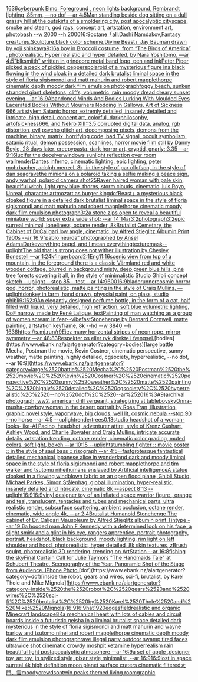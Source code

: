 [1636](https://www.ebank.nz/aiartgenerator?category=1636)[cyberpunk Elmo. Foreground , neon lights background, Rembrandt lighting ,85mm, —no dof —ar 4:5](https://www.ebank.nz/aiartgenerator?category=cyberpunk%2520Elmo.%2520Foreground%2520%2C%2520neon%2520lights%2520background%2C%2520Rembrandt%2520lighting%2520%2C85mm%2C%2520%E2%80%94no%2520dof%2520%E2%80%94ar%25204%3A5)[Man standing beside dog sitting on a dull grassy hill at the outskirts of a smoldering city, post apocalyptic cityscape, smoke and steam, god rays, concept art, artstation, environment art, photobash --w 2000 --h 2000](https://www.ebank.nz/aiartgenerator?category=Man%2520standing%2520beside%2520dog%2520sitting%2520on%2520a%2520dull%2520grassy%2520hill%2520at%2520the%2520outskirts%2520of%2520a%2520smoldering%2520city%2C%2520post%2520apocalyptic%2520cityscape%2C%2520smoke%2520and%2520steam%2C%2520god%2520rays%2C%2520concept%2520art%2C%2520artstation%2C%2520environment%2520art%2C%2520photobash%2520--w%25202000%2520--h%25202000)[16:9](https://www.ebank.nz/aiartgenerator?category=16%3A9)[octane](https://www.ebank.nz/aiartgenerator?category=octane)[「all:Dashi Namdakov,Fantasy creatures,Sculpture,black color scheme,Divine Beast」](https://www.ebank.nz/aiartgenerator?category=%E3%80%8Call%3ADashi%2520Namdakov%2CFantasy%2520creatures%2CSculpture%2Cblack%2520color%2520scheme%2CDivine%2520Beast%E3%80%8D)[Jay Bauman drawn by yoji shinkawa](https://www.ebank.nz/aiartgenerator?category=Jay%2520Bauman%2520drawn%2520by%2520yoji%2520shinkawa)[9:16](https://www.ebank.nz/aiartgenerator?category=9%3A16)[a boy in Broccoli costume, from “The Birds of America” , photorealistic, Hyper realistic and hyper detailed, by  Nara Yoshitomo, —ar 4:5](https://www.ebank.nz/aiartgenerator?category=a%2520boy%2520in%2520Broccoli%2520costume%2C%2520from%2520%E2%80%9CThe%2520Birds%2520of%2520America%E2%80%9D%2520%2C%2520photorealistic%2C%2520Hyper%2520realistic%2520and%2520hyper%2520detailed%2C%2520by%2520%2520Nara%2520Yoshitomo%2C%2520%E2%80%94ar%25204%3A5)["blksmiith" written in grindcore metal band logo, pen and ink](https://www.ebank.nz/aiartgenerator?category=%22blksmiith%22%2520written%2520in%2520grindcore%2520metal%2520band%2520logo%2C%2520pen%2520and%2520ink)[Peter Piper picked a peck of pickled peppers](https://www.ebank.nz/aiartgenerator?category=Peter%2520Piper%2520picked%2520a%2520peck%2520of%2520pickled%2520peppers)[polaroid of a mysterious figure ina black flowing in the wind cloak in a detailed dark brutalist liminal space in the style of floria sigismondi and matt mahurin and robert mapplethorpe cinematic depth moody dark film emulsion photograph](https://www.ebank.nz/aiartgenerator?category=polaroid%2520of%2520a%2520mysterious%2520figure%2520ina%2520black%2520flowing%2520in%2520the%2520wind%2520cloak%2520in%2520a%2520detailed%2520dark%2520brutalist%2520liminal%2520space%2520in%2520the%2520style%2520of%2520floria%2520sigismondi%2520and%2520matt%2520mahurin%2520and%2520robert%2520mapplethorpe%2520cinematic%2520depth%2520moody%2520dark%2520film%2520emulsion%2520photograph)[foggy beach, sunken stranded giant skeletons, cliffs, volumetric, rain moody dread dreary sunset evening --ar 16:9](https://www.ebank.nz/aiartgenerator?category=foggy%2520beach%2C%2520sunken%2520stranded%2520giant%2520skeletons%2C%2520cliffs%2C%2520volumetric%2C%2520rain%2520moody%2520dread%2520dreary%2520sunset%2520evening%2520--ar%252016%3A9)[Abandoned Minds And Bodies Lurking With Moulded Eyes Lacerated Bodies Without Mourners Nodding In Gallows, Art of Sickness 666 art stylem Satanic horror, extremly detailed, insanely detailed and intricate, high detail, concept art, colorful, darkphilosophy, artofsickness666, and Nekro XIII::3.5 corrupted digital data, analog, rgb distortion, evil psycho glitch art, decomposing pixels, demons from the machine, binary, matrix, horrifying code, bad TV signal, occult symbolism, satanic ritual, demon possession, scanlines, horror movie film still by Danny Boyle, 28 days later, creepypasta, dark horror art, cryptid, gnarly::3.35 --ar 9:16](https://www.ebank.nz/aiartgenerator?category=Abandoned%2520Minds%2520And%2520Bodies%2520Lurking%2520With%2520Moulded%2520Eyes%2520Lacerated%2520Bodies%2520Without%2520Mourners%2520Nodding%2520In%2520Gallows%2C%2520Art%2520of%2520Sickness%2520666%2520art%2520stylem%2520Satanic%2520horror%2C%2520extremly%2520detailed%2C%2520insanely%2520detailed%2520and%2520intricate%2C%2520high%2520detail%2C%2520concept%2520art%2C%2520colorful%2C%2520darkphilosophy%2C%2520artofsickness666%2C%2520and%2520Nekro%2520XIII%3A%3A3.5%2520corrupted%2520digital%2520data%2C%2520analog%2C%2520rgb%2520distortion%2C%2520evil%2520psycho%2520glitch%2520art%2C%2520decomposing%2520pixels%2C%2520demons%2520from%2520the%2520machine%2C%2520binary%2C%2520matrix%2C%2520horrifying%2520code%2C%2520bad%2520TV%2520signal%2C%2520occult%2520symbolism%2C%2520satanic%2520ritual%2C%2520demon%2520possession%2C%2520scanlines%2C%2520horror%2520movie%2520film%2520still%2520by%2520Danny%2520Boyle%2C%252028%2520days%2520later%2C%2520creepypasta%2C%2520dark%2520horror%2520art%2C%2520cryptid%2C%2520gnarly%3A%3A3.35%2520--ar%25209%3A16)[lucifer the deceiver](https://www.ebank.nz/aiartgenerator?category=lucifer%2520the%2520deceiver)[windows sunlight reflection over room wall](https://www.ebank.nz/aiartgenerator?category=windows%2520sunlight%2520reflection%2520over%2520room%2520wall)[render](https://www.ebank.nz/aiartgenerator?category=render)[Dantes inferno, cinematic lighting, epic lighting, peter mohrbacher, adolph menzel, 8k, in the style of par ollofson, in the style of dan seagrave](https://www.ebank.nz/aiartgenerator?category=Dantes%2520inferno%2C%2520cinematic%2520lighting%2C%2520epic%2520lighting%2C%2520peter%2520mohrbacher%2C%2520adolph%2520menzel%2C%25208k%2C%2520in%2520the%2520style%2520of%2520par%2520ollofson%2C%2520in%2520the%2520style%2520of%2520dan%2520seagrave)[the minions on a polaroid taking a selfie making a peace sign, andy warhol, polaroid camera shot](https://www.ebank.nz/aiartgenerator?category=the%2520minions%2520on%2520a%2520polaroid%2520taking%2520a%2520selfie%2520making%2520a%2520peace%2520sign%2C%2520andy%2520warhol%2C%2520polaroid%2520camera%2520shot)[25](https://www.ebank.nz/aiartgenerator?category=25)[Raven haired woman with pale skin, beautiful witch, light grey blue, thorns, storm clouds, cinematic, luis Royo, Unreal, character art](https://www.ebank.nz/aiartgenerator?category=Raven%2520haired%2520woman%2520with%2520pale%2520skin%2C%2520beautiful%2520witch%2C%2520light%2520grey%2520blue%2C%2520thorns%2C%2520storm%2520clouds%2C%2520cinematic%2C%2520luis%2520Royo%2C%2520Unreal%2C%2520character%2520art)[mozart as burger king](https://www.ebank.nz/aiartgenerator?category=mozart%2520as%2520burger%2520king)[dof](https://www.ebank.nz/aiartgenerator?category=dof)[Beast」](https://www.ebank.nz/aiartgenerator?category=Beast%E3%80%8D)[a mysterious black cloaked figure in a detailed dark brutalist liminal space in the style of floria sigismondi and matt mahurin and robert mapplethorpe  cinematic moody dark film emulsion photograph](https://www.ebank.nz/aiartgenerator?category=a%2520mysterious%2520black%2520cloaked%2520figure%2520in%2520a%2520detailed%2520dark%2520brutalist%2520liminal%2520space%2520in%2520the%2520style%2520of%2520floria%2520sigismondi%2520and%2520matt%2520mahurin%2520and%2520robert%2520mapplethorpe%2520%2520cinematic%2520moody%2520dark%2520film%2520emulsion%2520photograph)[3:2](https://www.ebank.nz/aiartgenerator?category=3%3A2)[a stone zips open to reveal a beautiful miniature world; super extra wide shot; --ar 14:14](https://www.ebank.nz/aiartgenerator?category=a%2520stone%2520zips%2520open%2520to%2520reveal%2520a%2520beautiful%2520miniature%2520world%3B%2520super%2520extra%2520wide%2520shot%3B%2520--ar%252014%3A14)[ar3:2](https://www.ebank.nz/aiartgenerator?category=ar3%3A2)[photograph](https://www.ebank.nz/aiartgenerator?category=photograph)[3:2](https://www.ebank.nz/aiartgenerator?category=3%3A2)[epic surreal minimal, loneliness, octane render, 8k](https://www.ebank.nz/aiartgenerator?category=epic%2520surreal%2520minimal%2C%2520loneliness%2C%2520octane%2520render%2C%25208k)[Brutalist Cemetary, the Cabinet of Dr.Caligari low angle, cinematic, by Alfred Stieglitz Albumin Print 1900s --ar 16:9](https://www.ebank.nz/aiartgenerator?category=Brutalist%2520Cemetary%2C%2520the%2520Cabinet%2520of%2520Dr.Caligari%2520low%2520angle%2C%2520cinematic%2C%2520by%2520Alfred%2520Stieglitz%2520Albumin%2520Print%25201900s%2520--ar%252016%3A9)[”pablo neurda” photographed by Ansel Adams](https://www.ebank.nz/aiartgenerator?category=%E2%80%9Dpablo%2520neurda%E2%80%9D%2520photographed%2520by%2520Ansel%2520Adams)[Dark](https://www.ebank.nz/aiartgenerator?category=Dark)[everything bagel, and I mean everything](https://www.ebank.nz/aiartgenerator?category=everything%2520bagel%2C%2520and%2520I%2520mean%2520everything)[texture](https://www.ebank.nz/aiartgenerator?category=texture)[mask](https://www.ebank.nz/aiartgenerator?category=mask)[--uplight](https://www.ebank.nz/aiartgenerator?category=--uplight)[The old that is strong does not wither illustration by Chesley Bonestell —ar 1:2](https://www.ebank.nz/aiartgenerator?category=The%2520old%2520that%2520is%2520strong%2520does%2520not%2520wither%2520illustration%2520by%2520Chesley%2520Bonestell%2520%E2%80%94ar%25201%3A2)[4k](https://www.ebank.nz/aiartgenerator?category=4k)[fingerboard](https://www.ebank.nz/aiartgenerator?category=fingerboard)[2:1](https://www.ebank.nz/aiartgenerator?category=2%3A1)[Eng](https://www.ebank.nz/aiartgenerator?category=Eng)[11:16](https://www.ebank.nz/aiartgenerator?category=11%3A16)[scenic view from top of a mountain, in the foreground there is a classic Värmland red and white wooden cottage, blurred in background misty, deep green blue hills, pine tree forests covering it all, in the style of minimalistic Studio Ghibli concept sketch --uplight --stop 85 --test --ar 14:9](https://www.ebank.nz/aiartgenerator?category=scenic%2520view%2520from%2520top%2520of%2520a%2520mountain%2C%2520in%2520the%2520foreground%2520there%2520is%2520a%2520classic%2520V%C3%A4rmland%2520red%2520and%2520white%2520wooden%2520cottage%2C%2520blurred%2520in%2520background%2520misty%2C%2520deep%2520green%2520blue%2520hills%2C%2520pine%2520tree%2520forests%2520covering%2520it%2520all%2C%2520in%2520the%2520style%2520of%2520minimalistic%2520Studio%2520Ghibli%2520concept%2520sketch%2520--uplight%2520--stop%252085%2520--test%2520--ar%252014%3A9)[600](https://www.ebank.nz/aiartgenerator?category=600)[16:9](https://www.ebank.nz/aiartgenerator?category=16%3A9)[bladerunner](https://www.ebank.nz/aiartgenerator?category=bladerunner)[cosmic horror god, horror, photorealistic, matte painting in the style of Craig Mullins, —uplight](https://www.ebank.nz/aiartgenerator?category=cosmic%2520horror%2520god%2C%2520horror%2C%2520photorealistic%2C%2520matte%2520painting%2520in%2520the%2520style%2520of%2520Craig%2520Mullins%2C%2520%E2%80%94uplight)[donkey in farm, hand drawn, physcial paint, on glass, studio ghibli](https://www.ebank.nz/aiartgenerator?category=donkey%2520in%2520farm%2C%2520hand%2520drawn%2C%2520physcial%2520paint%2C%2520on%2520glass%2C%2520studio%2520ghibli)[9:16](https://www.ebank.nz/aiartgenerator?category=9%3A16)[2:9](https://www.ebank.nz/aiartgenerator?category=2%3A9)[An elegantly designed perfume bottle, in the form of a cat, half filled with liquid, very detailed, high refraction, soft blue volumetric lighting, DoF narrow, made by René Lalique, text](https://www.ebank.nz/aiartgenerator?category=An%2520elegantly%2520designed%2520perfume%2520bottle%2C%2520in%2520the%2520form%2520of%2520a%2520cat%2C%2520half%2520filled%2520with%2520liquid%2C%2520very%2520detailed%2C%2520high%2520refraction%2C%2520soft%2520blue%2520volumetric%2520lighting%2C%2520DoF%2520narrow%2C%2520made%2520by%2520Ren%C3%A9%2520Lalique%2C%2520text)[Painting of man watching as a group of women scream in fear](https://www.ebank.nz/aiartgenerator?category=Painting%2520of%2520man%2520watching%2520as%2520a%2520group%2520of%2520women%2520scream%2520in%2520fear)[--vibefast](https://www.ebank.nz/aiartgenerator?category=--vibefast)[Stonehenge by Bernard Cornwell, matte painting, artstation keyframe, 8k --hd --w 3840 --h 1636](https://www.ebank.nz/aiartgenerator?category=Stonehenge%2520by%2520Bernard%2520Cornwell%2C%2520matte%2520painting%2C%2520artstation%2520keyframe%2C%25208k%2520--hd%2520--w%25203840%2520--h%25201636)[https://s.mj.run/r9Eiez many horizontal stripes of neon rope, mirror symmetry —ar 48:83](https://www.ebank.nz/aiartgenerator?category=https%3A//s.mj.run/r9Eiez%2520many%2520horizontal%2520stripes%2520of%2520neon%2520rope%2C%2520mirror%2520symmetry%2520%E2%80%94ar%252048%3A83)[Respekter os eller ryk direkte i fængsel.](https://www.ebank.nz/aiartgenerator?category=Respekter%2520os%2520eller%2520ryk%2520direkte%2520i%2520f%C3%A6ngsel.)[bodies](https://www.ebank.nz/aiartgenerator?category=bodies)[large battle Mecha, Postman the movie, Kevin Costner, cinematic perspective, sunny weather, matte painting, highly detailed, cgsociety, hyperrealistic, --no dof, --ar 16:9](https://www.ebank.nz/aiartgenerator?category=large%2520battle%2520Mecha%2C%2520Postman%2520the%2520movie%2C%2520Kevin%2520Costner%2C%2520cinematic%2520perspective%2C%2520sunny%2520weather%2C%2520matte%2520painting%2C%2520highly%2520detailed%2C%2520cgsociety%2C%2520hyperrealistic%2C%2520--no%2520dof%2C%2520--ar%252016%3A9)[archival photograph, ww2, american drill sergeant, strategizing at table](https://www.ebank.nz/aiartgenerator?category=archival%2520photograph%2C%2520ww2%2C%2520american%2520drill%2520sergeant%2C%2520strategizing%2520at%2520table)[boy](https://www.ebank.nz/aiartgenerator?category=boy)[sky](https://www.ebank.nz/aiartgenerator?category=sky)[Onna-musha-cowboy woman in the desert portrait by Ross Tran, illustration, graphic novel style, vaporwave, big clouds, well lit, cosmic nebula --stop 90 --no horse --ar 4:5 --uplight](https://www.ebank.nz/aiartgenerator?category=Onna-musha-cowboy%2520woman%2520in%2520the%2520desert%2520portrait%2520by%2520Ross%2520Tran%2C%2520illustration%2C%2520graphic%2520novel%2520style%2C%2520vaporwave%2C%2520big%2520clouds%2C%2520well%2520lit%2C%2520cosmic%2520nebula%2520--stop%252090%2520--no%2520horse%2520--ar%25204%3A5%2520--uplight)[render](https://www.ebank.nz/aiartgenerator?category=render)[trees](https://www.ebank.nz/aiartgenerator?category=trees)[0.13](https://www.ebank.nz/aiartgenerator?category=0.13)[studio headshot of a woman-looks-like-Al Pacino, headshot, adventurer attire, style of Krenz Cushart, Ashley Wood, and Charlie Bowater and Craig Mullins, intricate accurate details, artstation trending, octane render, cinematic color grading, muted colors, soft light, bokeh --ar 10:15 --uplight](https://www.ebank.nz/aiartgenerator?category=studio%2520headshot%2520of%2520a%2520woman-looks-like-Al%2520Pacino%2C%2520headshot%2C%2520adventurer%2520attire%2C%2520style%2520of%2520Krenz%2520Cushart%2C%2520Ashley%2520Wood%2C%2520and%2520Charlie%2520Bowater%2520and%2520Craig%2520Mullins%2C%2520intricate%2520accurate%2520details%2C%2520artstation%2520trending%2C%2520octane%2520render%2C%2520cinematic%2520color%2520grading%2C%2520muted%2520colors%2C%2520soft%2520light%2C%2520bokeh%2520--ar%252010%3A15%2520--uplight)[stumbling fighter :: movie poster :: in the style of saul bass :: risograph --ar 4:5](https://www.ebank.nz/aiartgenerator?category=stumbling%2520fighter%2520%3A%3A%2520movie%2520poster%2520%3A%3A%2520in%2520the%2520style%2520of%2520saul%2520bass%2520%3A%3A%2520risograph%2520--ar%25204%3A5)[--fast](https://www.ebank.nz/aiartgenerator?category=--fast)[grotesque fantastical detailed mechanical japanese alice in wonderland dark and moody liminal space in the style of floria sigismondi and robert mapplethorpe and tim walker and tsutomu nihei](https://www.ebank.nz/aiartgenerator?category=grotesque%2520fantastical%2520detailed%2520mechanical%2520japanese%2520alice%2520in%2520wonderland%2520dark%2520and%2520moody%2520liminal%2520space%2520in%2520the%2520style%2520of%2520floria%2520sigismondi%2520and%2520robert%2520mapplethorpe%2520and%2520tim%2520walker%2520and%2520tsutomu%2520nihei)[humans enslaved by Artificial intelligence](https://www.ebank.nz/aiartgenerator?category=humans%2520enslaved%2520by%2520Artificial%2520intelligence)[A statue cloaked in a flowing windblown fabric on an open flood plane, Ghibli Studio, Michael Parkes, Simon Stålenhag, global illumination, hyper-realistic, insanely detailed and intricate, cinematic 8k --aspect 8:13 --uplight](https://www.ebank.nz/aiartgenerator?category=A%2520statue%2520cloaked%2520in%2520a%2520flowing%2520windblown%2520fabric%2520on%2520an%2520open%2520flood%2520plane%2C%2520Ghibli%2520Studio%2C%2520Michael%2520Parkes%2C%2520Simon%2520St%C3%A5lenhag%2C%2520global%2520illumination%2C%2520hyper-realistic%2C%2520insanely%2520detailed%2520and%2520intricate%2C%2520cinematic%25208k%2520--aspect%25208%3A13%2520--uplight)[16:9](https://www.ebank.nz/aiartgenerator?category=16%3A9)[16:9](https://www.ebank.nz/aiartgenerator?category=16%3A9)[vinyl designer toy of an inflated space warrior figure , orange and teal, translucent, tentacles and tubes and mechanical parts, ultra realistic render, subsurface scattering, ambient occlusion, octane render, cinematic, wide angle 4k, —ar 2:4](https://www.ebank.nz/aiartgenerator?category=vinyl%2520designer%2520toy%2520of%2520an%2520inflated%2520space%2520warrior%2520figure%2520%2C%2520orange%2520and%2520teal%2C%2520translucent%2C%2520tentacles%2520and%2520tubes%2520and%2520mechanical%2520parts%2C%2520ultra%2520realistic%2520render%2C%2520subsurface%2520scattering%2C%2520ambient%2520occlusion%2C%2520octane%2520render%2C%2520cinematic%2C%2520wide%2520angle%25204k%2C%2520%E2%80%94ar%25202%3A4)[Brutalist Humanoid Stonehenge The cabinet of Dr. Caligari Mausoleum by Alfred Stieglitz albumin print Tintype --ar 19:6](https://www.ebank.nz/aiartgenerator?category=Brutalist%2520Humanoid%2520Stonehenge%2520The%2520cabinet%2520of%2520Dr.%2520Caligari%2520Mausoleum%2520by%2520Alfred%2520Stieglitz%2520albumin%2520print%2520Tintype%2520--ar%252019%3A6)[a hooded man John F Kennedy with a determined look on his face, a slight smirk and a glint in his eye, rangers apprentice, portrait photography, portrait, headshot, black background, moody lighting, rim light on left shoulder and hood, photorealistic, hyper detailed, 8k skin textures, zBrush sculpt, photorealistic 3D rendering, trending on ArtStation --ar 16:8](https://www.ebank.nz/aiartgenerator?category=a%2520hooded%2520man%2520John%2520F%2520Kennedy%2520with%2520a%2520determined%2520look%2520on%2520his%2520face%2C%2520a%2520slight%2520smirk%2520and%2520a%2520glint%2520in%2520his%2520eye%2C%2520rangers%2520apprentice%2C%2520portrait%2520photography%2C%2520portrait%2C%2520headshot%2C%2520black%2520background%2C%2520moody%2520lighting%2C%2520rim%2520light%2520on%2520left%2520shoulder%2520and%2520hood%2C%2520photorealistic%2C%2520hyper%2520detailed%2C%25208k%2520skin%2520textures%2C%2520zBrush%2520sculpt%2C%2520photorealistic%25203D%2520rendering%2C%2520trending%2520on%2520ArtStation%2520--ar%252016%3A8)[fishing the sky](https://www.ebank.nz/aiartgenerator?category=fishing%2520the%2520sky)[Final Curtain Call for Julie Taymors "The Handmaids Tale" at Schubert Theatre. Scenography of the Year. Panoramic Shot of the Stage from Audience. IPhone Photo.](https://www.ebank.nz/aiartgenerator?category=Final%2520Curtain%2520Call%2520for%2520Julie%2520Taymors%2520%22The%2520Handmaids%2520Tale%22%2520at%2520Schubert%2520Theatre.%2520Scenography%2520of%2520the%2520Year.%2520Panoramic%2520Shot%2520of%2520the%2520Stage%2520from%2520Audience.%2520IPhone%2520Photo.)[dof](https://www.ebank.nz/aiartgenerator?category=dof)[inside the robot, gears and wires, sci-fi, brutalist, by Karel Thole and Mike Mignola](https://www.ebank.nz/aiartgenerator?category=inside%2520the%2520robot%2C%2520gears%2520and%2520wires%2C%2520sci-fi%2C%2520brutalist%2C%2520by%2520Karel%2520Thole%2520and%2520Mike%2520Mignola)[16:9](https://www.ebank.nz/aiartgenerator?category=16%3A9)[16:9](https://www.ebank.nz/aiartgenerator?category=16%3A9)[hat](https://www.ebank.nz/aiartgenerator?category=hat)[1920](https://www.ebank.nz/aiartgenerator?category=1920)[edges](https://www.ebank.nz/aiartgenerator?category=edges)[field](https://www.ebank.nz/aiartgenerator?category=field)[realistic and organic Minecraft landscape](https://www.ebank.nz/aiartgenerator?category=realistic%2520and%2520organic%2520Minecraft%2520landscape)[8K](https://www.ebank.nz/aiartgenerator?category=8K)[a mechanical heart with lots of cables and circuit boards inside a futuristic geisha in a liminal brutalist space detailed dark mysterious in the style of floria sigismondi and matt mahurin and wayne barlow and tsutomo nihei and robert mapplethorpe cinematic depth moody dark film emulsion photograph](https://www.ebank.nz/aiartgenerator?category=a%2520mechanical%2520heart%2520with%2520lots%2520of%2520cables%2520and%2520circuit%2520boards%2520inside%2520a%2520futuristic%2520geisha%2520in%2520a%2520liminal%2520brutalist%2520space%2520detailed%2520dark%2520mysterious%2520in%2520the%2520style%2520of%2520floria%2520sigismondi%2520and%2520matt%2520mahurin%2520and%2520wayne%2520barlow%2520and%2520tsutomo%2520nihei%2520and%2520robert%2520mapplethorpe%2520cinematic%2520depth%2520moody%2520dark%2520film%2520emulsion%2520photograph)[rave illegal party outdoor swamp tired faces ultrawide shot cinematic crowdy moshpit ketamine hyperrealism rain beautiful light postapocalyptic atmosphere  --ar 16:9](https://www.ebank.nz/aiartgenerator?category=rave%2520illegal%2520party%2520outdoor%2520swamp%2520tired%2520faces%2520ultrawide%2520shot%2520cinematic%2520crowdy%2520moshpit%2520ketamine%2520hyperrealism%2520rain%2520beautiful%2520light%2520postapocalyptic%2520atmosphere%2520%2520--ar%252016%3A9)[a set of apple ,designer toy, art toy ,in stylized style, pixar style,minimalist, --ar 16:9](https://www.ebank.nz/aiartgenerator?category=a%2520set%2520of%2520apple%2520%2Cdesigner%2520toy%2C%2520art%2520toy%2520%2Cin%2520stylized%2520style%2C%2520pixar%2520style%2Cminimalist%2C%2520--ar%252016%3A9)[16:9](https://www.ebank.nz/aiartgenerator?category=16%3A9)[lost in space surreal 4k high definition moon planet surface craters cinematic filtered](https://www.ebank.nz/aiartgenerator?category=lost%2520in%2520space%2520surreal%25204k%2520high%2520definition%2520moon%2520planet%2520surface%2520craters%2520cinematic%2520filtered)[大門、雲](https://www.ebank.nz/aiartgenerator?category=%E5%A4%A7%E9%96%80%E3%80%81%E9%9B%B2)[moody](https://www.ebank.nz/aiartgenerator?category=moody)[crewdson](https://www.ebank.nz/aiartgenerator?category=crewdson)[twin peaks themed living room](https://www.ebank.nz/aiartgenerator?category=twin%2520peaks%2520themed%2520living%2520room)[graphic](https://www.ebank.nz/aiartgenerator?category=graphic)